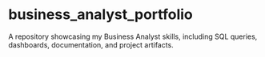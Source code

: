 # business_analyst_portfolio
A repository showcasing my Business Analyst skills, including SQL queries, dashboards, documentation, and project artifacts.
